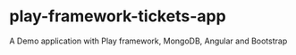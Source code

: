 # play-framework-tickets-app
A Demo application with Play framework, MongoDB, Angular and Bootstrap
